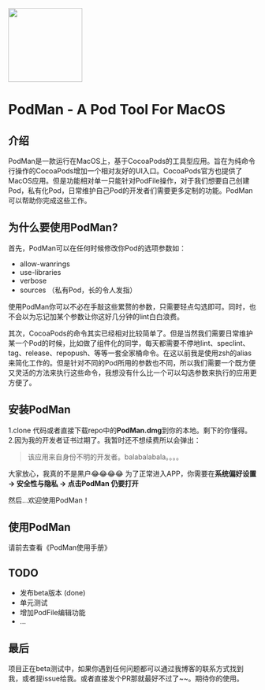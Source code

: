 <img width="150" height="150" src="https://github.com/Khala-wan/PodMan/raw/master/resource/logo.png"/>

PodMan - A Pod Tool For MacOS
=============================

## 介绍
PodMan是一款运行在MacOS上，基于CocoaPods的工具型应用。旨在为纯命令行操作的CocoaPods增加一个相对友好的UI入口。CocoaPods官方也提供了MacOS应用。但是功能相对单一只能针对PodFile操作，对于我们想要自己创建Pod，私有化Pod，日常维护自己Pod的开发者们需要更多定制的功能。PodMan可以帮助你完成这些工作。

## 为什么要使用PodMan?
首先，PodMan可以在任何时候修改你Pod的选项参数如：

* allow-wanrings
* use-libraries
* verbose
* sources （私有Pod，长的令人发指）

使用PodMan你可以不必在手敲这些累赘的参数，只需要轻点勾选即可。同时，也不会以为忘记加某个参数让你这好几分钟的lint白白浪费。

其次，CocoaPods的命令其实已经相对比较简单了。但是当然我们需要日常维护某一个Pod的时候，比如做了组件化的同学，每天都需要不停地lint、speclint、tag、release、repopush、等等一套全家桶命令。在这以前我是使用zsh的alias来简化工作的。但是针对不同的Pod所用的参数也不同，所以我们需要一个既方便又灵活的方法来执行这些命令，我想没有什么比一个可以勾选参数来执行的应用更方便了。

## 安装PodMan
1.clone 代码或者直接下载repo中的**PodMan.dmg**到你的本地。剩下的你懂得。
2.因为我的开发者证书过期了。我暂时还不想续费所以会弹出：
>该应用来自身份不明的开发者。balabalabala。。。。

大家放心，我真的不是黑户😂😂😂😂
为了正常进入APP，你需要在**系统偏好设置 -> 安全性与隐私 -> 点击PodMan 仍要打开**

然后...欢迎使用PodMan！

## 使用PodMan
请前去查看《PodMan使用手册》

## TODO
* 发布beta版本 (done)
* 单元测试
* 增加PodFile编辑功能
* ...

## 最后
项目正在beta测试中，如果你遇到任何问题都可以通过我博客的联系方式找到我，或者提issue给我。或者直接发个PR那就最好不过了~~。期待你的使用。


